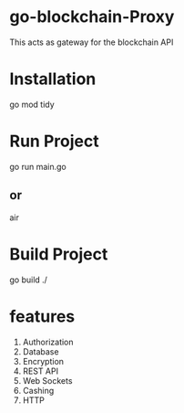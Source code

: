 # go-blockchain-Proxy
This acts as gateway for the blockchain API
# Installation
go mod tidy

# Run Project 
go run main.go
## or
air 

# Build Project 
go build ./

# features 
1. Authorization 
2. Database 
3. Encryption 
4. REST API 
5. Web Sockets
6. Cashing 
7. HTTP